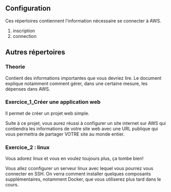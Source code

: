 ## Configuration

Ces répertoires contiennent l'information nécessaire se connecter à AWS.

1) inscription
2) connection

## Autres répertoires

### Theorie
Contient des informations importantes que vous devriez lire.
Le document explique notamment comment gérer, dans une certaine mesure, les dépenses dans AWS.

### Exercice_1_Créer une application web
Il permet de créer un projet web simple.

Suite à ce projet, vous aurez réussi à configurer un site internet sur AWS qui contiendra les informations de votre site web avec une URL publique qui vous permettra de partager VOTRE site au monde entier. 

### Exercice_2 : linux
Vous adorez linux et vous en voulez toujours plus, ça tombe bien!

Vous allez cconfigurer un serveur linux avec lequel vous pourrez vous connecter en SSH. On verra comment installer quelques composants supplémentaires, notamment Docker, que vous utiliserez plus tard dans le cours.
